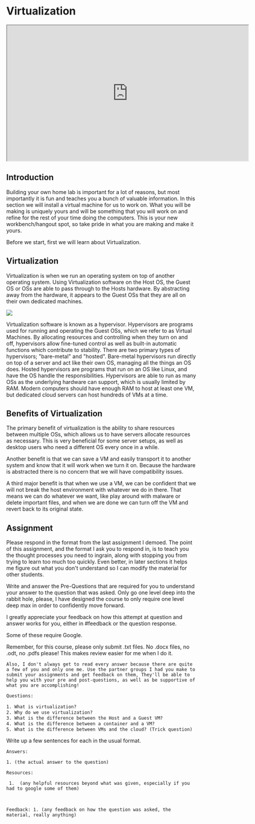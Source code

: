 # Virtualization

<iframe allowfullscreen class="fr-draggable" height="360" src="https://www.youtube.com/embed/1eMWmHEp8cw?wmode=opaque" width="640"></iframe>

## Introduction

Building your own home lab is important for a lot of reasons, but most
importantly it is fun and teaches you a bunch of valuable information.
In this section we will install a virtual machine for us to work on.
What you will be making is uniquely yours and will be something that you
will work on and refine for the rest of your time doing the computers.
This is your new workbench/hangout spot, so take pride in what you are
making and make it yours.

Before we start, first we will learn about Virtualization.

## Virtualization

Virtualization is when we run an operating system on top of another
operating system. Using Virtualization software on the Host OS, the
Guest OS or OSs are able to pass through to the Hosts hardware. By
abstracting away from the hardware, it appears to the Guest OSs that
they are all on their own dedicated machines.

<a
href="https://en.wikiversity.org/wiki/IT_Fundamentals/2014/Virtualization"
rel="noopener" target="_blank"><img
src="https://files.cdn.thinkific.com/file_uploads/429463/images/898/df4/839/1629587185005.jpg"
class="fr-fic fr-dii"
srcset="https://files.cdn.thinkific.com/file_uploads/429463/images/898/df4/839/1629587185005.jpg?width=1920 1x, https://files.cdn.thinkific.com/file_uploads/429463/images/898/df4/839/1629587185005.jpg?width=1920&amp;dpr=2 2x, https://files.cdn.thinkific.com/file_uploads/429463/images/898/df4/839/1629587185005.jpg?width=1920&amp;dpr=3 3x" /></a>

Virtualization software is known as a hypervisor. Hypervisors are
programs used for running and operating the Guest OSs, which we refer to
as Virtual Machines. By allocating resources and controlling when they
turn on and off, hypervisors allow fine-tuned control as well as
built-in automatic functions which contribute to stability. There are
two primary types of hypervisors; "bare-metal" and "hosted". Bare-metal
hypervisors run directly on top of a server and act like their own OS,
managing all the things an OS does. Hosted hypervisors are programs that
run on an OS like Linux, and have the OS handle the responsibilities.
Hypervisors are able to run as many OSs as the underlying hardware can
support, which is usually limited by RAM. Modern computers should have
enough RAM to host at least one VM, but dedicated cloud servers can host
hundreds of VMs at a time.

## Benefits of Virtualization

The primary benefit of virtualization is the ability to share resources
between multiple OSs, which allows us to have servers allocate resources
as necessary. This is very beneficial for some server setups, as well as
desktop users who need a different OS every once in a while.

Another benefit is that we can save a VM and easily transport it to
another system and know that it will work when we turn it on. Because
the hardware is abstracted there is no concern that we will have
compatibility issues.

A third major benefit is that when we use a VM, we can be confident that
we will not break the host environment with whatever we do in there.
That means we can do whatever we want, like play around with malware or
delete important files, and when we are done we can turn off the VM and
revert back to its original state.

## Assignment

Please respond in the format from the last assignment I demoed. The
point of this assignment, and the format I ask you to respond in, is to
teach you the thought processes you need to ingrain, along with stopping
you from trying to learn too much too quickly. Even better, in later
sections it helps me figure out what you don't understand so I can
modify the material for other students.

Write and answer the Pre-Questions that are required for you to
understand your answer to the question that was asked. Only go one level
deep into the rabbit hole, please, I have designed the course to only
require one level deep max in order to confidently move forward.

I greatly appreciate your feedback on how this attempt at question and
answer works for you, either in \#feedback or the question response.

Some of these require Google.

Remember, for this course, please only submit .txt files. No .docx
files, no .odt, no .pdfs please! This makes review easier for me when I
do it.

`Also, I don't always get to read every answer because there are quite a few of you and only one me. Use the partner groups I had you make to submit your assignments and get feedback on them, They'll be able to help you with your pre and post-questions, as well as be supportive of what you are accomplishing! `

``` default
Questions: 

1. What is virtualization? 
2. Why do we use virtualization? 
3. What is the difference between the Host and a Guest VM? 
4. What is the difference between a container and a VM? 
5. What is the difference between VMs and the cloud? (Trick question)  Resources: 1. Google 
```

Write up a few sentences for each in the usual format.

  

  
`Answers:  `

`1. (the actual answer to the question)  `

`Resources:`

` 1.  (any helpful resources beyond what was given, especially if you had to google some of them)  `

` `

`Feedback: 1. (any feedback on how the question was asked, the material, really anything)`

